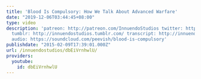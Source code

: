 ```yaml
---
title: 'Blood Is Compulsory: How We Talk About Advanced Warfare'
date: "2019-12-06T03:44:45+08:00"
type: video
description: 'patreon: http://patreon.com/InnuendoStudios twitter: https://twitter.com/InnuendoStudios
  tumblr: http://innuendostudios.tumblr.com/ transcript: http://innuendostudios.tumblr.com/post/110627438257/blood-is-compulsory-transcript
  audio: https://soundcloud.com/peevish/blood-is-compulsory'
publishdate: "2015-02-09T17:39:01.000Z"
url: /innuendostudios/dbEiVrnhwlU/
providers:
  youtube:
    id: dbEiVrnhwlU
---
```

